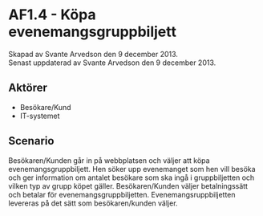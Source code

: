 # AF1.4 - Köpa evenemangsgruppbiljett
Skapad av Svante Arvedson den 9 december 2013.      
Senast uppdaterad av Svante Arvedson den 9 december 2013.

## Aktörer
* Besökare/Kund
* IT-systemet

## Scenario
Besökaren/Kunden går in på webbplatsen och väljer att köpa  evenemangsgruppbiljett. 
Hen söker upp evenemanget som hen vill besöka och ger information om antalet 
besökare som ska ingå i gruppbiljetten och vilken typ av grupp köpet gäller. 
Besökaren/Kunden väljer betalningssätt och betalar för evenemangsgruppbiljetten. 
Evenemangsruppbiljetten levereras på det sätt som besökaren/kunden väljer.